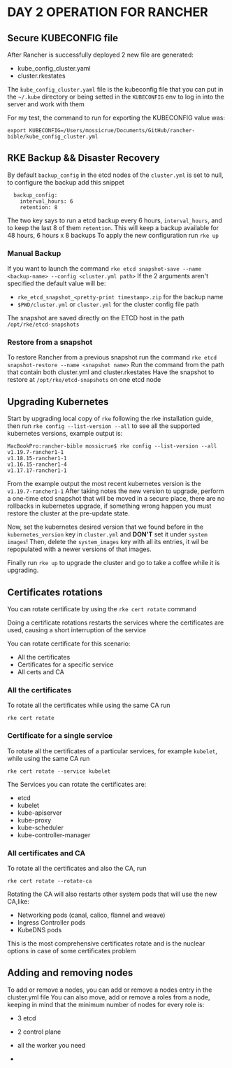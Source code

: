 # DAY 2 OPERATION FOR RANCHER

## Secure KUBECONFIG file
After Rancher is successfully deployed 2 new file are generated:
- kube_config_cluster.yaml
- cluster.rkestates

The `kube_config_cluster.yaml` file is the kubeconfig file that you can put in the `~/.kube` directory or being setted in the `KUBECONFIG` env to log in into the server and work with them

For my test, the command to run for exporting the KUBECONFIG value was:
```
export KUBECONFIG=/Users/mossicrue/Documents/GitHub/rancher-bible/kube_config_cluster.yml
```

## RKE Backup && Disaster Recovery

By default `backup_config` in the etcd nodes of the `cluster.yml` is set to null, to configure the backup add this snippet

```
  backup_config:
    interval_hours: 6
    retention: 8
```

The two key says to run a etcd backup every 6 hours, `interval_hours`, and to keep the last 8 of them `retention`.
This will keep a backup available for 48 hours, 6 hours x 8 backups
To apply the new configuration run `rke up`

### Manual Backup
If you want to launch the command `rke etcd snapshot-save --name <backup-name> --config <cluster.yml path>`
If the 2 arguments aren't specified the default value will be:
- `rke_etcd_snapshot_<pretty-print timestamp>.zip` for the backup name
- `$PWD/cluster.yml` or `cluster.yml` for the cluster config file path

The snapshot are saved directly on the ETCD host in the path `/opt/rke/etcd-snapshots`

### Restore from a snapshot
To restore Rancher from a previous snapshot run the command `rke etcd snapshot-restore --name <snapshot name>`
Run the command from the path that contain both cluster.yml and cluster.rkestates
Have the snapshot to restore at `/opt/rke/etcd-snapshots` on one etcd node

## Upgrading Kubernetes
Start by upgrading local copy of `rke` following the rke installation guide, then run  `rke config --list-version --all` to see all the supported kubernetes versions, example output is:

```
MacBookPro:rancher-bible mossicrue$ rke config --list-version --all
v1.19.7-rancher1-1
v1.18.15-rancher1-1
v1.16.15-rancher1-4
v1.17.17-rancher1-1
```

From the example output the most recent kubernetes version is the `v1.19.7-rancher1-1`
After taking notes the new version to upgrade, perform a one-time etcd snapshot that will be moved in a secure place, there are no rollbacks in kubernetes upgrade, if something wrong happen you must restore the cluster at the pre-update state.

Now, set the kubernetes desired version that we found before in the `kubernetes_version` key in `cluster.yml` and **DON'T** set it under `system images`!
Then, delete the `system_images` key with all its entries, it wil be repopulated with a newer versions of that images.

Finally run `rke up` to upgrade the cluster and go to take a coffee while it is upgrading.

## Certificates rotations
You can rotate certificate by using the `rke cert rotate` command

Doing a certificate rotations restarts the services where the certificates are used, causing a short interruption of the service

You can rotate certificate for this scenario:
- All the certificates
- Certificates for a specific service
- All certs and CA

### All the certificates
To rotate all the certificates while using the same CA run
```
rke cert rotate
```

### Certificate for a single service
To rotate all the certificates of a particular services, for example `kubelet`, while using the same CA run
```
rke cert rotate --service kubelet
```

The Services you can rotate the certificates are:
- etcd
- kubelet
- kube-apiserver
- kube-proxy
- kube-scheduler
- kube-controller-manager

### All certificates and CA
To rotate all the certificates and also the CA, run
```
rke cert rotate --rotate-ca
```

Rotating the CA will also restarts other system pods that will use the new CA,like:
- Networking pods (canal, calico, flannel and weave)
- Ingress Controller pods
- KubeDNS pods

This is the most comprehensive certificates rotate and is the nuclear options in case of some certificates problem


## Adding and removing nodes
To add or remove a nodes, you can add or remove a nodes entry in the cluster.yml file
You can also move, add or remove a roles from a node, keeping in mind that the minimum number of nodes for every role is:
- 3 etcd
- 2 control plane
- all the worker you need

















-
